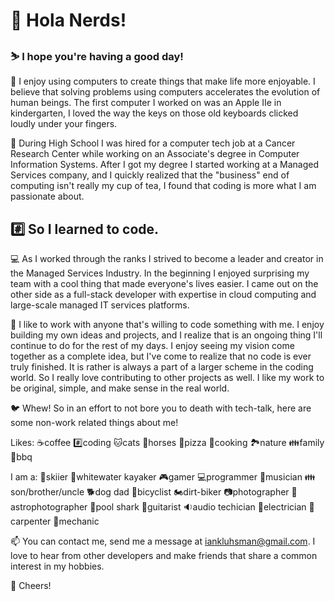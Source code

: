 # 👋 Hola Nerds!

### ⛷️ I hope you're having a good day!

👀 I enjoy using computers to create things that make life more enjoyable. I believe that solving problems using computers accelerates the evolution of human beings. The first computer I worked on was an Apple IIe in kindergarten, I loved the way the keys on those old keyboards clicked loudly under your fingers.

🌱 During High School I was hired for a computer tech job at a Cancer Research Center while working on an Associate's degree in Computer Information Systems. After I got my degree I started working at a Managed Services company, and I quickly realized that the "business" end of computing isn't really my cup of tea, I found that coding is more what I am passionate about.

## #️⃣ So I learned to code. 

💻 As I worked through the ranks I strived to become a leader and creator in the Managed Services Industry. In the beginning I enjoyed surprising my team with a cool thing that made everyone's lives easier. I came out on the other side as a full-stack developer with expertise in cloud computing and large-scale managed IT services platforms.

💞️ I like to work with anyone that's willing to code something with me. I enjoy building my own ideas and projects, and I realize that is an ongoing thing I'll continue to do for the rest of my days. I enjoy seeing my vision come together as a complete idea, but I've come to realize that no code is ever truly finished. It is rather is always a part of a larger scheme in the coding world. So I really love contributing to other projects as well. I like my work to be original, simple, and make sense in the real world.

🐦 Whew! So in an effort to not bore you to death with tech-talk, here are some non-work related things about me!

Likes: ☕coffee  #️⃣coding  🐱cats  🐎horses 🍕pizza  🥄cooking  🏞️nature  👪family  🍔bbq

I am a: 🎿skiier  🚣whitewater kayaker  🎮gamer  💻programmer  🎵musician  👪son/brother/uncle  🐕dog dad  🚴bicyclist  🏍️dirt-biker  📷photographer  🔭astrophotographer  🎱pool shark  🎸guitarist  🔉audio techician  🔌electrician  🔨carpenter 🔧mechanic

📫 You can contact me, send me a message at iankluhsman@gmail.com. I love to hear from other developers and make friends that share a common interest in my hobbies.

🍻 Cheers!
